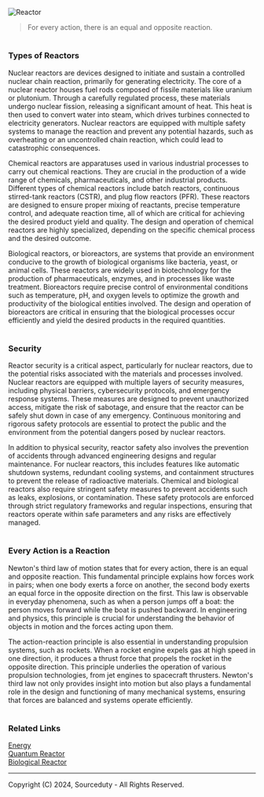 ![Reactor](https://github.com/user-attachments/assets/0e55ecc8-d341-4651-8346-6b02671e0e60)

> For every action, there is an equal and opposite reaction.

#
### Types of Reactors

Nuclear reactors are devices designed to initiate and sustain a controlled nuclear chain reaction, primarily for generating electricity. The core of a nuclear reactor houses fuel rods composed of fissile materials like uranium or plutonium. Through a carefully regulated process, these materials undergo nuclear fission, releasing a significant amount of heat. This heat is then used to convert water into steam, which drives turbines connected to electricity generators. Nuclear reactors are equipped with multiple safety systems to manage the reaction and prevent any potential hazards, such as overheating or an uncontrolled chain reaction, which could lead to catastrophic consequences.

Chemical reactors are apparatuses used in various industrial processes to carry out chemical reactions. They are crucial in the production of a wide range of chemicals, pharmaceuticals, and other industrial products. Different types of chemical reactors include batch reactors, continuous stirred-tank reactors (CSTR), and plug flow reactors (PFR). These reactors are designed to ensure proper mixing of reactants, precise temperature control, and adequate reaction time, all of which are critical for achieving the desired product yield and quality. The design and operation of chemical reactors are highly specialized, depending on the specific chemical process and the desired outcome.

Biological reactors, or bioreactors, are systems that provide an environment conducive to the growth of biological organisms like bacteria, yeast, or animal cells. These reactors are widely used in biotechnology for the production of pharmaceuticals, enzymes, and in processes like waste treatment. Bioreactors require precise control of environmental conditions such as temperature, pH, and oxygen levels to optimize the growth and productivity of the biological entities involved. The design and operation of bioreactors are critical in ensuring that the biological processes occur efficiently and yield the desired products in the required quantities.

#
### Security

Reactor security is a critical aspect, particularly for nuclear reactors, due to the potential risks associated with the materials and processes involved. Nuclear reactors are equipped with multiple layers of security measures, including physical barriers, cybersecurity protocols, and emergency response systems. These measures are designed to prevent unauthorized access, mitigate the risk of sabotage, and ensure that the reactor can be safely shut down in case of any emergency. Continuous monitoring and rigorous safety protocols are essential to protect the public and the environment from the potential dangers posed by nuclear reactors.

In addition to physical security, reactor safety also involves the prevention of accidents through advanced engineering designs and regular maintenance. For nuclear reactors, this includes features like automatic shutdown systems, redundant cooling systems, and containment structures to prevent the release of radioactive materials. Chemical and biological reactors also require stringent safety measures to prevent accidents such as leaks, explosions, or contamination. These safety protocols are enforced through strict regulatory frameworks and regular inspections, ensuring that reactors operate within safe parameters and any risks are effectively managed.

#
### Every Action is a Reaction

Newton's third law of motion states that for every action, there is an equal and opposite reaction. This fundamental principle explains how forces work in pairs; when one body exerts a force on another, the second body exerts an equal force in the opposite direction on the first. This law is observable in everyday phenomena, such as when a person jumps off a boat: the person moves forward while the boat is pushed backward. In engineering and physics, this principle is crucial for understanding the behavior of objects in motion and the forces acting upon them.

The action-reaction principle is also essential in understanding propulsion systems, such as rockets. When a rocket engine expels gas at high speed in one direction, it produces a thrust force that propels the rocket in the opposite direction. This principle underlies the operation of various propulsion technologies, from jet engines to spacecraft thrusters. Newton's third law not only provides insight into motion but also plays a fundamental role in the design and functioning of many mechanical systems, ensuring that forces are balanced and systems operate efficiently.

#
### Related Links

[Energy](https://github.com/sourceduty/Energy)
<br>
[Quantum Reactor](https://github.com/sourceduty/Quantum_Reactor)
<br>
[Biological Reactor](https://github.com/sourceduty/Biological_Reactor)

***
Copyright (C) 2024, Sourceduty - All Rights Reserved.
